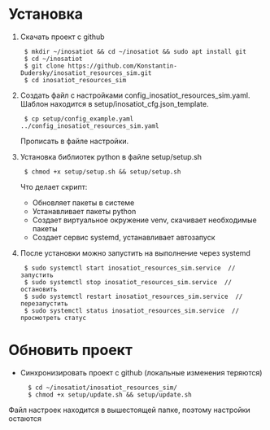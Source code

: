 # Установка
1. Скачать проект с github
   
        $ mkdir ~/inosatiot && cd ~/inosatiot && sudo apt install git
        $ cd ~/inosatiot
        $ git clone https://github.com/Konstantin-Dudersky/inosatiot_resources_sim.git
        $ cd inosatiot_resources_sim

2. Создать файл с настройками config_inosatiot_resources_sim.yaml. Шаблон находится в setup/inosatiot_cfg.json_template.
       
        $ cp setup/config_example.yaml ../config_inosatiot_resources_sim.yaml

   Прописать в файле настройки.


3. Установка библиотек python в файле setup/setup.sh
   
        $ chmod +x setup/setup.sh && setup/setup.sh

   Что делает скрипт:
   - Обновляет пакеты в системе
   - Устанавливает пакеты python
   - Создает виртуальное окружение venv, скачивает необходимые пакеты
   - Создает сервис systemd, устанавливает автозапуск
    
    
4. После установки можно запустить на выполнение через systemd
   
        $ sudo systemctl start inosatiot_resources_sim.service  // запустить
        $ sudo systemctl stop inosatiot_resources_sim.service  // остановить
        $ sudo systemctl restart inosatiot_resources_sim.service  // перезапустить
        $ sudo systemctl status inosatiot_resources_sim.service  // просмотреть статус

# Обновить проект
- Синхронизировать проект с github (локальные изменения теряются)

        $ cd ~/inosatiot/inosatiot_resources_sim/
        $ chmod +x setup/update.sh && setup/update.sh

Файл настроек находится в вышестоящей папке, поэтому настройки остаются